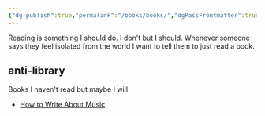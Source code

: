 ```yaml
---
{"dg-publish":true,"permalink":"/books/books/","dgPassFrontmatter":true}
---
```


Reading is something I should do. I don't but I should. Whenever someone says they feel isolated from the world I want to tell them to just read a book. 


## anti-library

Books I haven't read but maybe I will

- [How to Write About Music](https://www.bloomsbury.com/us/how-to-write-about-music-9781628920437/)